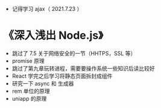 - 记得学习 ajax（ 2021.7.23 ）

# 《深入浅出 Node.js》

- 跳过了 7.5 关于网络安全的一节（HHTPS，SSL 等）
- promise 原理
- 跳过了第九章玩转进程，需要要操作系统一些知识后读比较好
- React 学完之后学习将静态页面拆封成组件
- 研究一下 async 和 生成器
- rem 单位的原理
- uniapp 的原理

